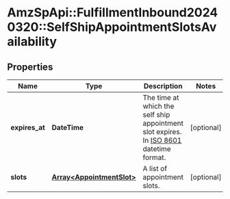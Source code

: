 # AmzSpApi::FulfillmentInbound20240320::SelfShipAppointmentSlotsAvailability

## Properties
Name | Type | Description | Notes
------------ | ------------- | ------------- | -------------
**expires_at** | **DateTime** | The time at which the self ship appointment slot expires. In [ISO 8601](https://developer-docs.amazon.com/sp-api/docs/iso-8601) datetime format. | [optional] 
**slots** | [**Array&lt;AppointmentSlot&gt;**](AppointmentSlot.md) | A list of appointment slots. | [optional] 

